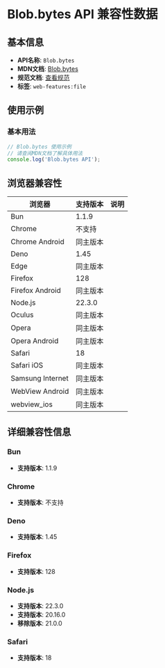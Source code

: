 # Blob.bytes API 兼容性数据

## 基本信息

- **API名称**: `Blob.bytes`
- **MDN文档**: [Blob.bytes](https://developer.mozilla.org/docs/Web/API/Blob/bytes)
- **规范文档**: [查看规范](https://w3c.github.io/FileAPI/#dom-blob-bytes)
- **标签**: `web-features:file`

## 使用示例

### 基本用法

```javascript
// Blob.bytes 使用示例
// 请查阅MDN文档了解具体用法
console.log('Blob.bytes API');
```

## 浏览器兼容性

| 浏览器 | 支持版本 | 说明 |
|--------|----------|------|
| Bun | 1.1.9 |  |
| Chrome | 不支持 |  |
| Chrome Android | 同主版本 |  |
| Deno | 1.45 |  |
| Edge | 同主版本 |  |
| Firefox | 128 |  |
| Firefox Android | 同主版本 |  |
| Node.js | 22.3.0 |  |
| Oculus | 同主版本 |  |
| Opera | 同主版本 |  |
| Opera Android | 同主版本 |  |
| Safari | 18 |  |
| Safari iOS | 同主版本 |  |
| Samsung Internet | 同主版本 |  |
| WebView Android | 同主版本 |  |
| webview_ios | 同主版本 |  |

## 详细兼容性信息

### Bun

- **支持版本**: 1.1.9

### Chrome

- **支持版本**: 不支持

### Deno

- **支持版本**: 1.45

### Firefox

- **支持版本**: 128

### Node.js

- **支持版本**: 22.3.0
- **支持版本**: 20.16.0
- **移除版本**: 21.0.0

### Safari

- **支持版本**: 18

